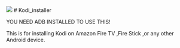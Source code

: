 <img src="https://raw.github.com/dfuse06/Kodi_installer/master/Screenshot.png">
# Kodi_installer

YOU NEED ADB INSTALLED TO USE THIS!

This is for installing Kodi on Amazon Fire TV ,Fire Stick ,or any other Android device. 
